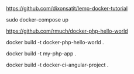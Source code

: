 https://github.com/dixonsatit/lemp-docker-tutorial

sudo docker-compose up


https://github.com/rmuch/docker-php-hello-world

docker build -t docker-php-hello-world .


docker build -t my-php-app .


docker build -t docker-ci-angular-project .